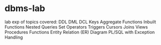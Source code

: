 # dbms-lab
lab exp of topics covered:
DDL
DML
DCL
Keys
Aggregate Functions
Inbuilt Functions
Nested Queries
Set Operators
Triggers
Cursors
Joins
Views
Procedures
Functions
Entity Relation (ER) Diagram
PL/SQL with Exception Handling
